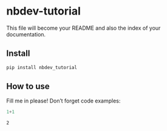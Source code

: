 nbdev-tutorial
================

<!-- WARNING: THIS FILE WAS AUTOGENERATED! DO NOT EDIT! -->

This file will become your README and also the index of your
documentation.

## Install

``` sh
pip install nbdev_tutorial
```

## How to use

Fill me in please! Don’t forget code examples:

``` python
1+1
```

    2
